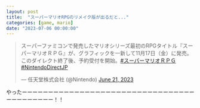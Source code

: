 ```yaml
---
layout: post
title:  "スーパーマリオRPGのリメイク版が出るだと..."
categories: [game, mario]
date: "2023-07-06 00:00:00"
---
```


<blockquote class="twitter-tweet tw-align-center"><p lang="ja" dir="ltr">スーパーファミコンで発売したマリオシリーズ最初のRPGタイトル『スーパーマリオＲＰＧ』が、グラフィックを一新して11月17日（金）に発売。このダイレクト終了後、予約受付を開始。<a href="https://twitter.com/hashtag/%E3%82%B9%E3%83%BC%E3%83%91%E3%83%BC%E3%83%9E%E3%83%AA%E3%82%AA%EF%BC%B2%EF%BC%B0%EF%BC%A7?src=hash&amp;ref_src=twsrc%5Etfw">#スーパーマリオＲＰＧ</a><a href="https://twitter.com/hashtag/NintendoDirectJP?src=hash&amp;ref_src=twsrc%5Etfw">#NintendoDirectJP</a></p>&mdash; 任天堂株式会社 (@Nintendo) <a href="https://twitter.com/Nintendo/status/1671522342751596544?ref_src=twsrc%5Etfw">June 21, 2023</a></blockquote> <script async src="https://platform.twitter.com/widgets.js" charset="utf-8"></script>

やったーーーーーーーーーーーーーーーーーーーーーーーーーーーーーーーーーーーーーーーーーー！！
